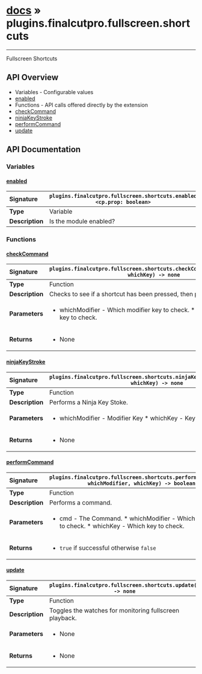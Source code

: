 # [docs](index.md) » plugins.finalcutpro.fullscreen.shortcuts
---

Fullscreen Shortcuts

## API Overview
* Variables - Configurable values
 * [enabled](#enabled)
* Functions - API calls offered directly by the extension
 * [checkCommand](#checkcommand)
 * [ninjaKeyStroke](#ninjakeystroke)
 * [performCommand](#performcommand)
 * [update](#update)

## API Documentation

### Variables

#### [enabled](#enabled)
| <span style="float: left;">**Signature**</span> | <span style="float: left;">`plugins.finalcutpro.fullscreen.shortcuts.enabled <cp.prop: boolean>` </span>                                                          |
| -----------------------------------------------------|---------------------------------------------------------------------------------------------------------|
| **Type**                                             | Variable |
| **Description**                                      | Is the module enabled? |

### Functions

#### [checkCommand](#checkcommand)
| <span style="float: left;">**Signature**</span> | <span style="float: left;">`plugins.finalcutpro.fullscreen.shortcuts.checkCommand(whichModifier, whichKey) -> none` </span>                                                          |
| -----------------------------------------------------|---------------------------------------------------------------------------------------------------------|
| **Type**                                             | Function |
| **Description**                                      | Checks to see if a shortcut has been pressed, then processes. |
| **Parameters**                                       | <ul><li>whichModifier - Which modifier key to check. * whichKey - Which key to check.</li></ul> |
| **Returns**                                          | <ul><li>None</li></ul> |

#### [ninjaKeyStroke](#ninjakeystroke)
| <span style="float: left;">**Signature**</span> | <span style="float: left;">`plugins.finalcutpro.fullscreen.shortcuts.ninjaKeyStroke(whichModifier, whichKey) -> none` </span>                                                          |
| -----------------------------------------------------|---------------------------------------------------------------------------------------------------------|
| **Type**                                             | Function |
| **Description**                                      | Performs a Ninja Key Stoke. |
| **Parameters**                                       | <ul><li>whichModifier - Modifier Key * whichKey - Key</li></ul> |
| **Returns**                                          | <ul><li>None</li></ul> |

#### [performCommand](#performcommand)
| <span style="float: left;">**Signature**</span> | <span style="float: left;">`plugins.finalcutpro.fullscreen.shortcuts.performCommand(cmd, whichModifier, whichKey) -> boolean` </span>                                                          |
| -----------------------------------------------------|---------------------------------------------------------------------------------------------------------|
| **Type**                                             | Function |
| **Description**                                      | Performs a command. |
| **Parameters**                                       | <ul><li>cmd - The Command. * whichModifier - Which modifier key to check. * whichKey - Which key to check.</li></ul> |
| **Returns**                                          | <ul><li><code>true</code> if successful otherwise <code>false</code></li></ul> |

#### [update](#update)
| <span style="float: left;">**Signature**</span> | <span style="float: left;">`plugins.finalcutpro.fullscreen.shortcuts.update() -> none` </span>                                                          |
| -----------------------------------------------------|---------------------------------------------------------------------------------------------------------|
| **Type**                                             | Function |
| **Description**                                      | Toggles the watches for monitoring fullscreen playback. |
| **Parameters**                                       | <ul><li>None</li></ul> |
| **Returns**                                          | <ul><li>None</li></ul> |

